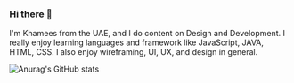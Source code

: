 ### Hi there 👋

I'm Khamees from the UAE, and I do content on Design and Development. I really enjoy learning languages and framework like JavaScript, JAVA, HTML, CSS.
I also enjoy wireframing, UI, UX, and design in general.

![Anurag's GitHub stats](https://github-readme-stats.vercel.app/api?username=KhameesAlhammadi&theme=dark&show_icons=true)
